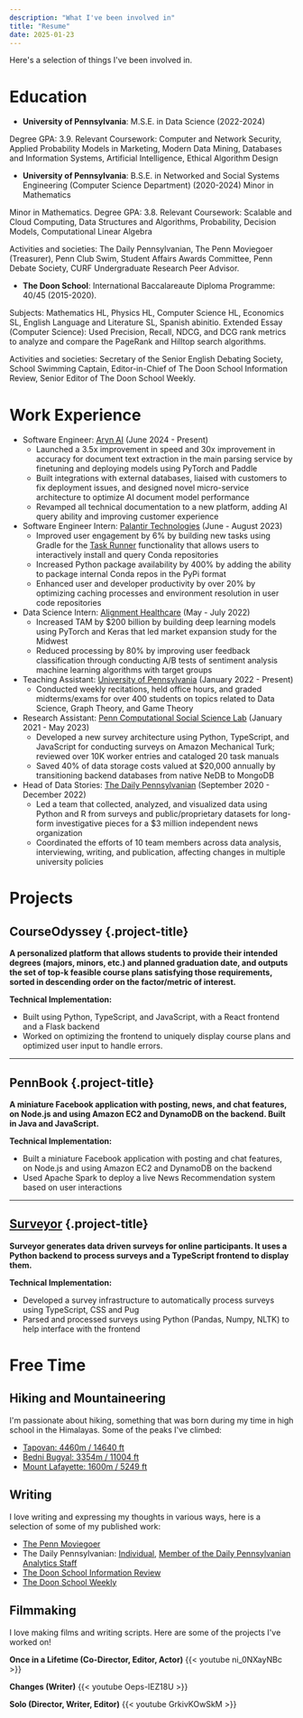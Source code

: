 ```yaml
---
description: "What I've been involved in"
title: "Resume"
date: 2025-01-23
---
```


Here's a selection of things I've been involved in.

# Education

- **University of Pennsylvania**: M.S.E. in Data Science (2022-2024)

Degree GPA: 3.9. Relevant Coursework: Computer and Network Security, Applied Probability Models in Marketing, Modern Data Mining, Databases and Information Systems, Artificial Intelligence, Ethical Algorithm Design

- **University of Pennsylvania**: B.S.E. in Networked and Social Systems Engineering (Computer Science Department) (2020-2024)
  Minor in Mathematics

Minor in Mathematics. Degree GPA: 3.8. Relevant Coursework: Scalable and Cloud Computing, Data Structures and Algorithms, Probability, Decision Models, Computational Linear Algebra

Activities and societies: The Daily Pennsylvanian, The Penn Moviegoer (Treasurer), Penn Club Swim, Student Affairs Awards Committee, Penn Debate Society, CURF Undergraduate Research Peer Advisor.

- **The Doon School**: International Baccalareaute Diploma Programme: 40/45 (2015-2020).

Subjects: Mathematics HL, Physics HL, Computer Science HL, Economics SL, English Language and Literature SL, Spanish abinitio. Extended Essay (Computer Science): Used Precision, Recall, NDCG, and DCG rank metrics to analyze and compare the PageRank and Hilltop search algorithms.

Activities and societies: Secretary of the Senior English Debating Society, School Swimming Captain, Editor-in-Chief of The Doon School Information Review, Senior Editor of The Doon School Weekly.

# Work Experience

- Software Engineer: [Aryn AI](https://aryn.ai/) (June 2024 - Present)
  - Launched a 3.5x improvement in speed and 30x improvement in accuracy for document text extraction in the main
    parsing service by finetuning and deploying models using PyTorch and Paddle
  - Built integrations with external databases, liaised with customers to fix deployment issues, and designed novel
    micro-service architecture to optimize AI document model performance
  - Revamped all technical documentation to a new platform, adding AI query ability and improving customer experience
- Software Engineer Intern: [Palantir Technologies](https://www.palantir.com/) (June - August 2023)
  - Improved user engagement by 6\% by building new tasks using Gradle for the [Task Runner](https://www.palantir.com/docs/foundry/transforms-python/use-python-libraries/index.html) functionality that allows users to interactively install and query Conda repositories
  - Increased Python package availability by 400% by adding the ability to package internal Conda repos in the PyPi format
  - Enhanced user and developer productivity by over 20% by optimizing caching processes and environment resolution in user code repositories
- Data Science Intern: [Alignment Healthcare](https://www.alignmenthealth.com/) (May - July 2022)
  - Increased TAM by $200 billion by building deep learning models using PyTorch and Keras that led market expansion study for the Midwest
  - Reduced processing by 80% by improving user feedback classification through conducting A/B tests of sentiment analysis machine learning algorithms with target groups
- Teaching Assistant: [University of Pennsylvania](https://www.seas.upenn.edu/) (January 2022 - Present)
  - Conducted weekly recitations, held office hours, and graded midterms/exams for over 400 students on topics related to Data Science, Graph Theory, and Game Theory
- Research Assistant: [Penn Computational Social Science Lab](https://css.seas.upenn.edu/) (January 2021 - May 2023)
  - Developed a new survey architecture using Python, TypeScript, and JavaScript for conducting surveys on Amazon Mechanical Turk; reviewed over 10K worker entries and cataloged 20 task manuals
  - Saved 40% of data storage costs valued at $20,000 annually by transitioning backend databases from native NeDB to MongoDB
- Head of Data Stories: [The Daily Pennsylvanian](https://www.thedp.com/) (September 2020 - December 2022)
  - Led a team that collected, analyzed, and visualized data using Python and R from surveys and public/proprietary datasets for long-form investigative pieces for a \$3 million independent news organization
  - Coordinated the efforts of 10 team members across data analysis, interviewing, writing, and publication, affecting changes in multiple university policies

# Projects

## CourseOdyssey {.project-title}

**A personalized platform that allows students to provide their intended degrees (majors, minors, etc.) and planned graduation date, and outputs the set of top-k feasible course plans satisfying those requirements, sorted in descending order on the factor/metric of interest.**

**Technical Implementation:**

- Built using Python, TypeScript, and JavaScript, with a React frontend and a Flask backend
- Worked on optimizing the frontend to uniquely display course plans and optimized user input to handle errors.

---

## PennBook {.project-title}

**A miniature Facebook application with posting, news, and chat features, on Node.js and using Amazon EC2 and DynamoDB on the backend. Built in Java and JavaScript.**

**Technical Implementation:**

- Built a miniature Facebook application with posting and chat features, on Node.js and using Amazon EC2 and DynamoDB on the backend
- Used Apache Spark to deploy a live News Recommendation system based on user interactions

---

## [Surveyor](https://github.com/Watts-Lab/surveyor) {.project-title}

**Surveyor generates data driven surveys for online participants. It uses a Python backend to process surveys and a TypeScript frontend to display them.**

**Technical Implementation:**

- Developed a survey infrastructure to automatically process surveys using TypeScript, CSS and Pug
- Parsed and processed surveys using Python (Pandas, Numpy, NLTK) to help interface with the frontend

# Free Time

## Hiking and Mountaineering

I'm passionate about hiking, something that was born during my time in high school in the Himalayas. Some of the peaks I've climbed:

- [Tapovan: 4460m / 14640 ft](https://en.wikipedia.org/wiki/Tapovana)
- [Bedni Bugyal: 3354m / 11004 ft](https://en.wikipedia.org/wiki/Bedni_Bugyal)
- [Mount Lafayette: 1600m / 5249 ft](https://en.wikipedia.org/wiki/Mount_Lafayette)

## Writing

I love writing and expressing my thoughts in various ways, here is a selection of some of my published work:

- [The Penn Moviegoer](https://www.thepennmoviegoer.com/movie-review?author=609aeb2a0d591d31a95ccc6b)
- The Daily Pennsylvanian: [Individual](https://www.thedp.com/staff/karan-sampath), [Member of the Daily Pennsylvanian Analytics Staff](https://www.thedp.com/staff/the-daily-pennsylvanian-analytics-staff)
- [The Doon School Information Review](https://issuu.com/dsirdoon)
- [The Doon School Weekly](https://www.doonschool.com/about-us/publications/past-weeklies/)

## Filmmaking

I love making films and writing scripts. Here are some of the projects I've worked on!

**Once in a Lifetime (Co-Director, Editor, Actor)**
{{< youtube ni_0NXayNBc >}}

**Changes (Writer)**
{{< youtube Oeps-IEZ18U >}}

**Solo (Director, Writer, Editor)**
{{< youtube GrkivKOwSkM >}}
